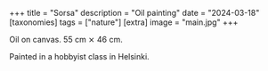 +++
title = "Sorsa"
description = "Oil painting"
date = "2024-03-18"
[taxonomies]
tags = ["nature"]
[extra]
image = "main.jpg"
+++

Oil on canvas. 55 cm ⨯ 46 cm.

Painted in a hobbyist class in Helsinki.
